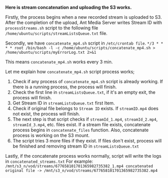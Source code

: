 **Here is stream concatenation and uploading the S3 works.**

Firstly, the process begins when a new recorded stream is uploaded to S3. After the completion of the upload, Ant Media Server writes Stream ID with `processStreams.sh` script to the following file `/home/ubuntu/scripts/streamListsQueue.txt` file.

Secondly, we have `concatenate_mp4.sh` script in `/etc/crontab file`. `*/3 * * * * root /bin/bash -l -c /home/ubuntu/scripts/concatenate_mp4.sh > /home/ubuntu/scripts/myErrorLog.txt 2>&1`

This means `concatenate_mp4.sh` works every 3 min.

Let me explain how `concatenate_mp4.sh` script process works;

1. Check if any process of `concatenate_mp4.sh` script is already working. If there is a running process, the process will finish. 
2. Check the first line in `streamListsQueue.txt`, if it's an empty exit, the process will finish. 
3. Get Stream ID in `streamListsQueue.txt` first Item. 
4. Check if original file belongs to `Stream ID` exists. If `streamID.mp4` does not exist, the process will finish. 
5. The next step is that script checks if `streamId_1.mp4`, `streamId_2.mp4`, `streamId_3.mp4`, etc. files exist. If a stream file exists, concatenate process begins in `concatenate_files` function. Also, concatenate process is working on the S3 mount. 
6. The script tries 3 more files if they exist. If files don't exist, process will be finished and removing stream ID in `streamListsQueue.txt`

Lastly, if the concatenate process works normally, script will write the logs in `concatenated_streams.txt` For example: `/mnt/s3_n/vod/streams/677658101701365982735382_1.mp4 concatenated original file -> /mnt/s3_n/vod/streams/677658101701365982735382.mp4`
